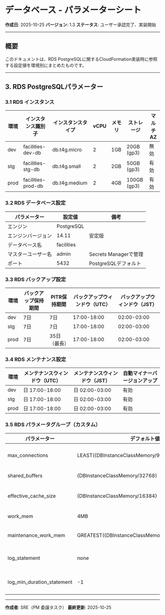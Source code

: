 # データベース - パラメーターシート

**作成日**: 2025-10-25
**バージョン**: 1.3
**ステータス**: ユーザー承認完了、実装開始

---

## 概要

このドキュメントは、RDS PostgreSQLに関するCloudFormation実装時に参照する設定値を環境別にまとめたものです。

---

## 3. RDS PostgreSQLパラメーター

### 3.1 RDS インスタンス

| 環境 | インスタンス識別子 | インスタンスタイプ | vCPU | メモリ | ストレージ | マルチAZ |
|------|------------------|------------------|------|--------|----------|---------|
| dev | facilities-dev-db | db.t4g.micro | 2 | 1GB | 20GB (gp3) | 無効 |
| stg | facilities-stg-db | db.t4g.small | 2 | 2GB | 50GB (gp3) | 有効 |
| prod | facilities-prod-db | db.t4g.medium | 2 | 4GB | 100GB (gp3) | 有効 |

### 3.2 RDS データベース設定

| パラメーター | 設定値 | 備考 |
|------------|--------|------|
| エンジン | PostgreSQL | |
| エンジンバージョン | 14.11 | 安定版 |
| データベース名 | facilities | |
| マスターユーザー名 | admin | Secrets Managerで管理 |
| ポート | 5432 | PostgreSQLデフォルト |

### 3.3 RDS バックアップ設定

| 環境 | バックアップ保持期間 | PITR保持期間 | バックアップウィンドウ（UTC） | バックアップウィンドウ（JST） |
|------|------------------|------------|------------------------|------------------------|
| dev | 7日 | 7日 | 17:00-18:00 | 02:00-03:00 |
| stg | 7日 | 7日 | 17:00-18:00 | 02:00-03:00 |
| prod | 7日 | 35日（最長） | 17:00-18:00 | 02:00-03:00 |

### 3.4 RDS メンテナンス設定

| 環境 | メンテナンスウィンドウ（UTC） | メンテナンスウィンドウ（JST） | 自動マイナーバージョンアップ |
|------|------------------------|------------------------|----------------------|
| dev | 日 17:00-18:00 | 日 02:00-03:00 | 有効 |
| stg | 日 17:00-18:00 | 日 02:00-03:00 | 有効 |
| prod | 日 17:00-18:00 | 日 02:00-03:00 | 有効 |

### 3.5 RDS パラメータグループ（カスタム）

| パラメーター | デフォルト値 | 推奨値 | 備考 |
|------------|------------|--------|------|
| max_connections | LEAST({DBInstanceClassMemory/9531392},5000) | 200 | 接続プーリング使用前提 |
| shared_buffers | {DBInstanceClassMemory/32768} | {DBInstanceClassMemory/16384} | キャッシュサイズ増加 |
| effective_cache_size | {DBInstanceClassMemory/16384} | {DBInstanceClassMemory*3/4} | クエリプランナーヒント |
| work_mem | 4MB | 16MB | ソート・ハッシュ処理 |
| maintenance_work_mem | GREATEST({DBInstanceClassMemory/63963136},65536) | 256MB | VACUUM、CREATE INDEX |
| log_statement | none | all | すべてのSQL文をログ出力 |
| log_min_duration_statement | -1 | 1000 | 1秒以上のスロークエリ |

---

**作成者**: SRE（PM 委譲タスク）
**最終更新**: 2025-10-25
